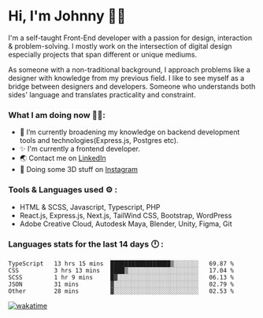 # Hi, I'm Johnny 👋🧑‍

I'm a self-taught Front-End developer with a passion for design, interaction & problem-solving. I mostly work on the intersection of digital design especially projects that span different or unique mediums.

As someone with a non-traditional background, I approach problems like a designer with knowledge from my previous field. I like to see myself as a bridge between designers and developers. Someone who understands both sides' language and translates practicality and constraint.

### What I am doing now 🧑‍💻:

- 🔭 I’m currently broadening my knowledge on backend development tools and technologies(Express.js, Postgres etc).
- ✨ I'm currently a frontend developer.
- 🌏 Contact me on [LinkedIn](https://www.linkedin.com/in/johchai/)
- 🎨 Doing some 3D stuff on [Instagram](https://www.instagram.com/johnsaaz)

### Tools & Languages used ⚙️ :

- HTML & SCSS, Javascript, Typescript, PHP
- React.js, Express.js, Next.js, TailWind CSS, Bootstrap, WordPress
- Adobe Creative Cloud, Autodesk Maya, Blender, Unity, Figma, Git

### Languages stats for the last 14 days 🕛 :

<!--START_SECTION:waka-->

```text
TypeScript   13 hrs 15 mins  █████████████████▒░░░░░░░   69.87 %
CSS          3 hrs 13 mins   ████▒░░░░░░░░░░░░░░░░░░░░   17.04 %
SCSS         1 hr 9 mins     █▓░░░░░░░░░░░░░░░░░░░░░░░   06.13 %
JSON         31 mins         ▓░░░░░░░░░░░░░░░░░░░░░░░░   02.79 %
Other        28 mins         ▓░░░░░░░░░░░░░░░░░░░░░░░░   02.53 %
```

<!--END_SECTION:waka-->

[![wakatime](https://wakatime.com/badge/user/0cd14e89-b357-451d-b5c1-4a79286fb5a6.svg)](https://wakatime.com/@0cd14e89-b357-451d-b5c1-4a79286fb5a6)
